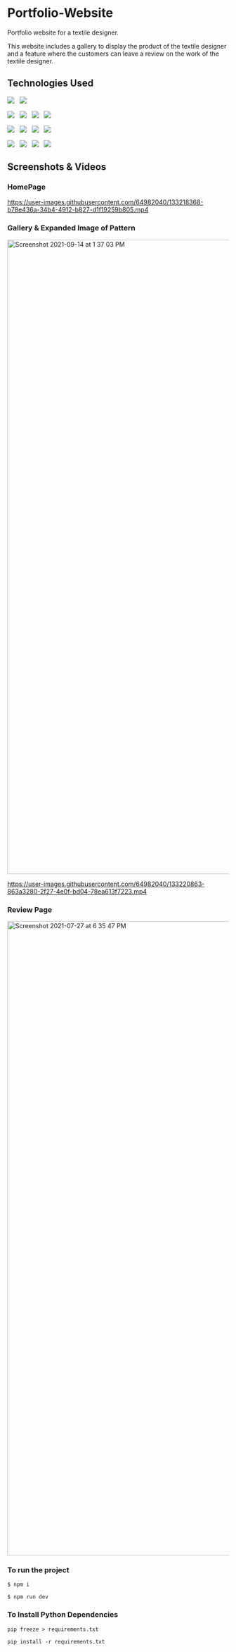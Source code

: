 # Portfolio-Website
Portfolio website for a textile designer.

This website includes a gallery to display the product of the textile designer and a feature where the customers can leave a review on the work of the textile designer. 

## Technologies Used
![](https://img.shields.io/badge/UI_Design-informational?style=for-the-badge&labelColor=3F2926&color=3F2926&logoColor=ffffff) &nbsp;
![](https://img.shields.io/badge/Figma-informational?style=for-the-badge&logo=figma&labelColor=3F2926&color=895D57&logoColor=ffffff) &nbsp;

![](https://img.shields.io/badge/FrontEnd-informational?style=for-the-badge&labelColor=3F2926&color=3F2926&logoColor=ffffff) &nbsp;
![](https://img.shields.io/badge/React-informational?style=for-the-badge&logo=react&labelColor=3F2926&color=895D57&logoColor=ffffff) &nbsp;
![](https://img.shields.io/badge/JavaScript-informational?style=for-the-badge&logo=javascript&labelColor=3F2926&color=895D57&logoColor=ffffff) &nbsp;
![](https://img.shields.io/badge/SCSS-informational?style=for-the-badge&logo=sass&labelColor=3F2926&color=895D57&logoColor=ffffff) &nbsp;

![](https://img.shields.io/badge/BackEnd-informational?style=for-the-badge&labelColor=3F2926&color=3F2926&logoColor=ffffff) &nbsp;
![](https://img.shields.io/badge/Nodejs-informational?style=for-the-badge&logo=node.js&labelColor=3F2926&color=895D57&logoColor=ffffff) &nbsp;
![](https://img.shields.io/badge/MongoDB-informational?style=for-the-badge&logo=mongodb&labelColor=3F2926&color=895D57&logoColor=ffffff) &nbsp;
![](https://img.shields.io/badge/JavaScript-informational?style=for-the-badge&logo=javascript&labelColor=3F2926&color=895D57&logoColor=ffffff) &nbsp;

![](https://img.shields.io/badge/Sentiment_Analysis-informational?style=for-the-badge&labelColor=3F2926&color=3F2926&logoColor=ffffff) &nbsp;
![](https://img.shields.io/badge/Python-informational?style=for-the-badge&logo=python&labelColor=3F2926&color=895D57&logoColor=ffffff) &nbsp;
![](https://img.shields.io/badge/TensorFLow-informational?style=for-the-badge&logo=tensorflow&labelColor=3F2926&color=895D57&logoColor=ffffff) &nbsp;
![](https://img.shields.io/badge/Anaconda-informational?style=for-the-badge&logo=anaconda&labelColor=3F2926&color=895D57&logoColor=ffffff) &nbsp;

## Screenshots & Videos
### HomePage

https://user-images.githubusercontent.com/64982040/133218368-b78e436a-34b4-4912-b827-d1f19259b805.mp4

### Gallery & Expanded Image of Pattern

<img width="1440" alt="Screenshot 2021-09-14 at 1 37 03 PM" src="https://user-images.githubusercontent.com/64982040/133221149-3818f72f-4e82-4fbe-95b9-0f0787dbd99e.png">

https://user-images.githubusercontent.com/64982040/133220863-863a3280-2f27-4e0f-bd04-78ea613f7223.mp4


### Review Page

<img width="1440" alt="Screenshot 2021-07-27 at 6 35 47 PM" src="https://user-images.githubusercontent.com/64982040/133215684-ca68c222-3c64-4763-86db-074889d3e1b7.png">


### To run the project 

`$ npm i`

`$ npm run dev`

### To Install Python Dependencies 
`pip freeze > requirements.txt`

`pip install -r requirements.txt`
